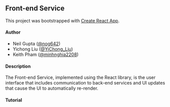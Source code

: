 ## Front-end Service

This project was bootstrapped with [Create React App](https://github.com/facebook/create-react-app).

#### Author

- Neil Gupta ([@nog642](https://github.com/nog642))
- Yichong Liu ([@YiChong_Liu](https://github.com/YiChong-Liu))
- Keith Pham ([@minhnghia2208](https://github.com/minhnghia2208))

#### Description

The Front-end Service, implemented using the React library, is the user interface that includes communication to back-end services and UI updates that cause the UI to automatically re-render. 

#### Tutorial

